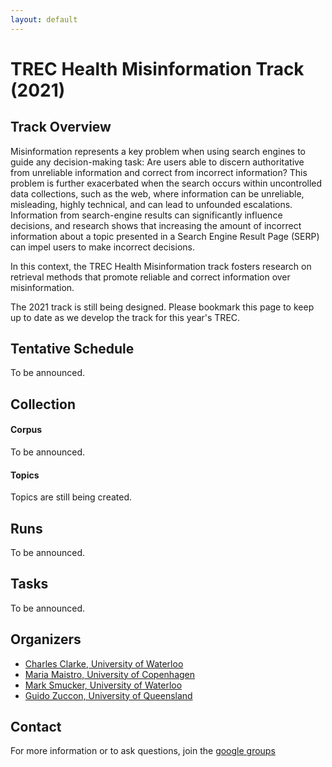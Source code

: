 ```yaml
---
layout: default
---
```


# TREC Health Misinformation Track (2021)


## Track Overview
Misinformation represents a key problem when using search engines to guide any decision-making task: Are users able to discern authoritative from unreliable information and correct from incorrect information? This problem is further exacerbated when the search occurs within uncontrolled data collections, such as the web, where information can be unreliable, misleading, highly technical, and can lead to unfounded escalations. Information from search-engine results can significantly influence decisions, and research shows that increasing the amount of incorrect information about a topic presented in a Search Engine Result Page (SERP) can impel users to make incorrect decisions.

In this context, the TREC Health Misinformation track fosters research on retrieval methods that promote reliable and correct information over misinformation.

The 2021 track is still being designed. Please bookmark this page to keep up to date as we develop the track for this year's TREC.

<!-- This year, we have focused the track ... -->

<!--#### These guidelines are still in draft form. We invite comments and suggested changes from participants. We plan to finalize the guidelines on June 5, 2020.-->

## Tentative Schedule
To be announced.


## Collection

#### Corpus

To be announced.


#### Topics

Topics are still being created.

## Runs

To be announced.

## Tasks

To be announced.

## Organizers

* [Charles Clarke, University of Waterloo](https://cs.uwaterloo.ca/about/people/claclark)
* [Maria Maistro, University of Copenhagen](https://di.ku.dk/english/staff/?pure=en/persons/641366)
* [Mark Smucker, University of Waterloo](http://mansci.uwaterloo.ca/~msmucker/)
* [Guido Zuccon, University of Queensland](http://www.zuccon.net/)


## Contact
For more information or to ask questions, join the [google groups](https://groups.google.com/forum/#!forum/trec-health-misinformation-track)
